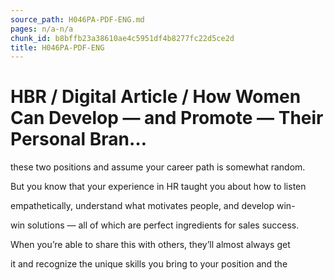 ```yaml
---
source_path: H046PA-PDF-ENG.md
pages: n/a-n/a
chunk_id: b8bffb23a38610ae4c5951df4b8277fc22d5ce2d
title: H046PA-PDF-ENG
---
```

# HBR / Digital Article / How Women Can Develop — and Promote — Their Personal Bran…

these two positions and assume your career path is somewhat random.

But you know that your experience in HR taught you about how to listen

empathetically, understand what motivates people, and develop win-

win solutions — all of which are perfect ingredients for sales success.

When you’re able to share this with others, they’ll almost always get

it and recognize the unique skills you bring to your position and the
